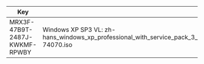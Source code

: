 
|Key|   |
|---|---|
|MRX3F-47B9T-2487J-KWKMF-RPWBY|Windows XP SP3 VL: zh-hans_windows_xp_professional_with_service_pack_3_x86_cd_vl_x14-74070.iso|
